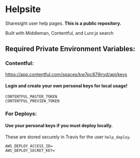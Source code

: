 # Helpsite
Sharesight user help pages.  **This is a public repository.**

Built with Middleman, Contentful, and Lunr.js search


## Required Private Environment Variables:

### Contentful:
https://app.contentful.com/spaces/kw7pc879iryd/api/keys
#### Login and create your own personal keys for local usage!
```
CONTENTFUL_MASTER_TOKEN
CONTENTFUL_PREVIEW_TOKEN
```

### For Deploys:
#### Use your personal keys if you must deploy locally.
These are stored securely in Travis for the user `help_deploy`.
```
AWS_DEPLOY_ACCESS_ID=
AWS_DEPLOY_SECRET_KEY=
```
